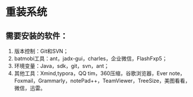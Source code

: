 # 重装系统

## 需要安装的软件：

1. 版本控制：Git和SVN；
2. batmobi工具：ant，jadx-gui，charles，企业微信，FlashFxp5；
3. 环境变量：Java，sdk，git，svn，ant；
4. 其他工具：Xmind,typora，QQ tim，360压缩，谷歌浏览器，Ever note，Foxmail，Grammarly，notePad++，TeamViewer，TreeSize，美图看看，微信，迅雷。

